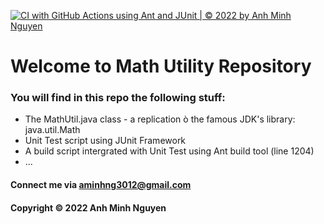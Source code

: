 [![CI with GitHub Actions using Ant and JUnit | © 2022 by Anh Minh Nguyen](https://github.com/relax-not-relax/math-util-ant/actions/workflows/ci-with-ant.yml/badge.svg)](https://github.com/relax-not-relax/math-util-ant/actions/workflows/ci-with-ant.yml)

# Welcome to Math Utility Repository 

### You will find in this repo the following stuff:

* The MathUtil.java class - a replication ò the famous JDK's library:
java.util.Math
* Unit Test script using JUnit Framework
* A build script intergrated with Unit Test using Ant build tool (line 1204)
* ...

#### Connect me via aminhng3012@gmail.com

#### Copyright &#169; 2022 Anh Minh Nguyen